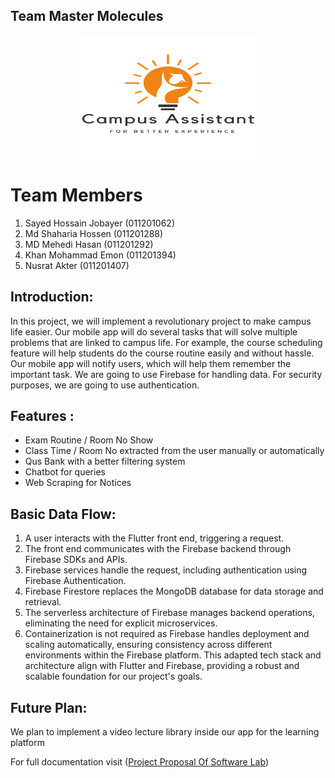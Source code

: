 ## Team Master Molecules

<img src="img/image.png" alt="Image Description" width="300" height="200" style="display: block; margin: auto;">




# Team Members
1. Sayed Hossain Jobayer (011201062)
2. Md Shaharia Hossen (011201288)
3. MD Mehedi Hasan (011201292) 
4. Khan Mohammad Emon (011201394)
5. Nusrat Akter (011201407)


##  Introduction:
In this project, we will implement a revolutionary project to make campus life easier. Our mobile app will do several tasks that will solve multiple problems that are linked to campus life. For example, the course scheduling feature will help students do the course routine easily and without hassle. Our mobile app will notify users, which will help them remember the important task. We are going to use Firebase for handling data. For security purposes, we are going to use authentication. 

## Features :
- Exam Routine / Room No Show
- Class Time / Room No extracted from the user manually or automatically
- Qus Bank with a better filtering system
- Chatbot for queries
- Web Scraping for Notices

## Basic Data Flow:
1. A user interacts with the Flutter front end, triggering a request.
2. The front end communicates with the Firebase backend through Firebase SDKs and APIs.
3. Firebase services handle the request, including authentication using Firebase Authentication.
4. Firebase Firestore replaces the MongoDB database for data storage and retrieval.
5. The serverless architecture of Firebase manages backend operations, eliminating the need for explicit microservices.
6. Containerization is not required as Firebase handles deployment and scaling automatically, ensuring consistency across different environments within the Firebase platform.
This adapted tech stack and architecture align with Flutter and Firebase, providing a robust and scalable foundation for our project's goals.


## Future Plan:
We plan to implement a video lecture library inside our app for the learning platform



For full documentation visit ([Project Proposal Of Software Lab](https://github.com/KhanMohammadEmon/software_lab/blob/3e9e69aa568d92f4bf949adefbd9d1bd309f6b0a/img/Project%20Proposal%20Of%20Software%20Lab.docx))
